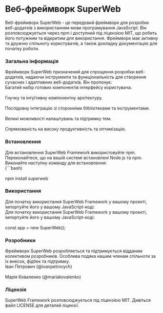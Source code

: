 <h1>Веб-фреймворк SuperWeb</h1>
Веб-фреймворк SuperWeb - це передовий фреймворк для розробки веб-додатків з використанням мови програмування JavaScript. Він розповсюджується через npm і доступний під ліцензією MIT, що робить його потужним та відкритим для використання. Фреймворк має активну та дружню спільноту користувачів, а також докладну документацію для початку роботи.
<h3>Загальна інформація</h3>
Фреймворк SuperWeb призначений для спрощення розробки веб-додатків, надаючи інструменти та функціональність для створення сучасних і адаптивних веб-додатків. Він пропонує:
<br>Багатий набір готових компонентів інтерфейсу користувача.</br>
<br>Гнучку та інтуїтивну компонентну архітектуру.</br>
<br>Послідовну інтеграцію зі сторонніми бібліотеками та інструментами.</br>
<br>Великі можливості налаштувань та підтримку тем.</br>
<br>Спрямованість на високу продуктивність та оптимізацію.</br>
<h3>Встановлення</h3>
Для встановлення SuperWeb Framework використовуйте npm. Переконайтеся, що на вашій системі встановлені Node.js та npm. Виконайте наступну команду для встановлення:
<br>(```bash)</br>
<br>npm install superweb</br>
<h3>Використання</h3>
Для початку використання SuperWeb Framework у вашому проекті, імпортуйте його у вашому JavaScript-коді:
<br>Для початку використання SuperWeb Framework у вашому проекті, імпортуйте його у вашому JavaScript-коді:</br>
<br>const app = new SuperWeb();</br>
<h3>Розробники</h3>
Фреймворк SuperWeb розробляється та підтримується відданим колективом розробників. Особлива подяка нашим членам спільноти за їх внесок, фідбек та підтримку.
<br>Іван Петрович (@ivanpetrovych)</br>
<br>Марія Коваленко (@mariakovalenko)</br>
<h3>Ліцензія</h3>
SuperWeb Framework розповсюджується під ліцензією MIT. Дивіться файл LICENSE для деталей ліцензії.
